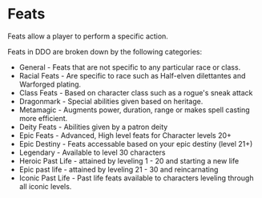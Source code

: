 # Feats

Feats allow a player to perform a specific action.

Feats in DDO are broken down by the following categories:

* General - Feats that are not specific to any particular race or class.
* Racial Feats - Are specific to race such as Half-elven dilettantes and Warforged plating.
* Class Feats - Based on character class such as a rogue's sneak attack
* Dragonmark - Special abilities given based on heritage.
* Metamagic - Augments power, duration, range or makes spell casting more efficient.
* Deity Feats - Abilities given by a patron deity
* Epic Feats - Advanced, High level feats for Character levels 20+
* Epic Destiny - Feats accessable based on your epic destiny (level 21+)
* Legendary - Available to level 30 characters
* Heroic Past Life - attained by leveling 1 - 20 and starting a new life
* Epic past life - attained by leveling 21 - 30 and reincarnating
* Iconic Past Life - Past life feats available to characters leveling through all iconic levels.
